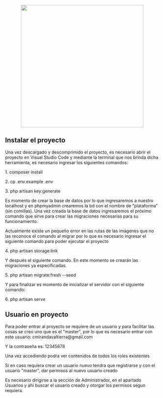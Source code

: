 <p align="center"><a href="https://laravel.com" target="_blank"><img src="https://raw.githubusercontent.com/laravel/art/master/logo-lockup/5%20SVG/2%20CMYK/1%20Full%20Color/laravel-logolockup-cmyk-red.svg" width="400"></a></p>


## Instalar el proyecto

<p>Una vez descargado y descomprimido el proyecto, es necesario abrir el proyecto en Visual Studio Code y mediante la terminal que nos brinda dicha herramienta, es necesario ingresar los siguientes comandos:</p>

<p>1.	composer install</p>
<p>2.	cp .env.example .env</p>
<p>3.	php artisan key:generate</p>
<p>Es momento de crear la base de datos por lo que ingresaremos a nuestro localhost y en phpmyadmin crearemos la bd con el nombre de “plataforma” (sin comillas). Una vez creada la base de datos ingresaremos el próximo comando que sirve para crear las migraciones necesarias para su funcionamiento.</p>
<p>Actualmente existe un pequeño error en las rutas de las imágenes que no las reconoce el comando al migrar por lo que es necesario ingresar el siguiente comando para poder ejecutar el proyecto</p>
<p>4.	php artisan storage:link</p>
<p>Y después el siguiente comando. En este momento se crearán las migraciones ya especificadas. </p>
<p>5.	php artisan migrate:fresh --seed</p>
<p>Y para finalizar es momento de inicializar el servidor con el siguiente comando:</p>
<p>6.	php artisan serve</p>


<h2>Usuario en proyecto</h2>
<p>Para poder entrar al proyecto se requiere de un usuario y para facilitar las cosas se creo uno que es el "master", por lo que es necesario entrar con este usuario: 
cmirandavaltierra@gmail.com</p>
<p>Y la contraseña es: 12345678</p>
<p>Una vez accediendo podra ver contenidos de todos los roles existentes</p>
<p>Si en caso requiera crear un usuario nuevo tendra que registrarse y con el usuario "master", dar permisos al nuevo usuario creado</p>
<p>Es necesario dirigirse a la sección de Administrador, en el apartado Usuarios y ahi buscar el usuario creado y otorgar los permisos segun requiera.</p>
